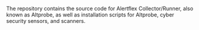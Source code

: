 The repository contains the source code for Alertflex Collector/Runner, also known as Altprobe, as well as installation scripts for Altprobe, cyber security sensors, and scanners.

